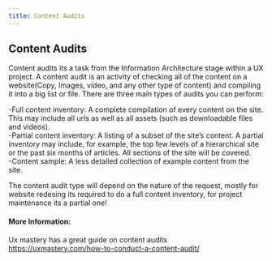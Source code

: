 ```yaml
---
title: Content Audits
---
```

## Content Audits

Content audits its a task from the Information Architecture stage within a UX project. A content audit is an activity of checking all of the content on a website(Copy, Images, video, and any other type of content) and compiling it into a big list or file. There are three main types of audits you can perform:

-Full content inventory: A complete compilation of every content on the site. This may include all urls as well as all assets (such as downloadable files and videos).</br>
-Partial content inventory: A listing of a subset of the site’s content. A partial inventory may include, for example, the top few levels of a hierarchical site or the past six months of articles. All sections of the site will be covered.</br>
-Content sample: A less detailed collection of example content from the site.

The content audit type will depend on the nature of the request, mostly for website redesing its required to do a full content inventory, for project maintenance its a partial one!

#### More Information:

Ux mastery has a great guide on content audits https://uxmastery.com/how-to-conduct-a-content-audit/
